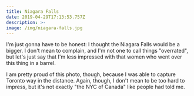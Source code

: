 ```yaml
---
title: Niagara Falls
date: 2019-04-29T17:13:53.757Z
description: >-
image: /img/niagara-falls.jpg
---
```


  I'm just gonna have to be honest: I thought the Niagara Falls would be a
  bigger. I don't mean to complain, and I'm not one to call things "overrated",
  but let's just say that I'm less impressed with that women who went over this
  thing in a barrel.


  I am pretty proud of this photo, though, because I was able to capture Toronto
  way in the distance. Again, though, I don't mean to be too hard to impress,
  but it's not exactly "the NYC of Canada" like people had told me.

